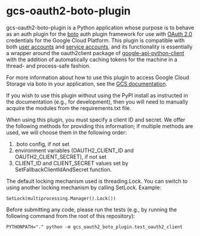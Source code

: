 # gcs-oauth2-boto-plugin

gcs-oauth2-boto-plugin is a Python application whose purpose is to behave as
an auth plugin for the [boto] auth plugin framework for use with [OAuth 2.0]
credentials for the Google Cloud Platform. This plugin is compatible with
both [user accounts] and [service accounts], and its functionality is
essentially a wrapper around the oauth2client package of
[google-api-python-client] with the addition of automatically caching tokens
for the machine in a thread- and process-safe fashion.

For more information about how to use this plugin to access Google Cloud Storage
via boto in your application, see the [GCS documentation].

If you wish to use this plugin without using the PyPI install as instructed in
the documentation (e.g., for development), then you will need to manually
acquire the modules from the requirements.txt file.


When using this plugin, you must specify a client ID and secret. We offer the
following methods for providing this information; if multiple methods are used,
we will choose them in the following order:

1. .boto config, if not set
2. environment variables (OAUTH2_CLIENT_ID and OAUTH2_CLIENT_SECRET), if not set
3. CLIENT_ID and CLIENT_SECRET values set by SetFallbackClientIdAndSecret function.


The default locking mechanism used is threading.Lock. You can switch to using
another locking mechanism by calling SetLock. Example:

```
SetLock(multiprocessing.Manager().Lock())
```


Before submitting any code, please run the tests (e.g., by running the following
command from the root of this repository):

    PYTHONPATH="." python -m gcs_oauth2_boto_plugin.test_oauth2_client

[boto]: https://github.com/boto/boto
[OAuth 2.0]: https://developers.google.com/accounts/docs/OAuth2Login
[user accounts]: https://developers.google.com/accounts/docs/OAuth2#installed
[service accounts]: https://developers.google.com/accounts/docs/OAuth2#serviceaccount
[google-api-python-client]: https://code.google.com/p/google-api-python-client/wiki/OAuth2Client
[GCS documentation]: https://developers.google.com/storage/docs/gspythonlibrary
